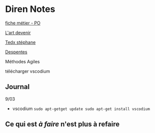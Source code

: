 # Diren Notes

[fiche métier - PO](https://www.cegos.fr/fiches-metiers/les-metiers-de-la-gestion-de-projets/fiche-metier-product-owner)

[L'art devenir](https://www.amazon.fr/Lart-devenir-une-%C3%A9quipe-agile/dp/2100790285)

[Tedx stéphane](https://www.youtube.com/watch?v=fpgBzy793mc)

[Despentes](https://www.liberation.fr/debats/2020/03/01/cesars-desormais-on-se-leve-et-on-se-barre_1780212)

Méthodes Agiles

télécharger vscodium

Journal
---
9/03 

- vscodium
`
sudo apt-getget update
sudo apt-get install vscodium 
`

## Ce qui est _à faire_ n'est plus à refaire


